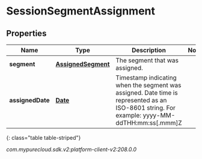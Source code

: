 # SessionSegmentAssignment


## Properties

| Name | Type | Description | Notes |
| ------------ | ------------- | ------------- | ------------- |
| **segment** | [**AssignedSegment**](AssignedSegment) | The segment that was assigned. |  |
| **assignedDate** | [**Date**](Date) | Timestamp indicating when the segment was assigned. Date time is represented as an ISO-8601 string. For example: yyyy-MM-ddTHH:mm:ss[.mmm]Z |  |
{: class="table table-striped"}




_com.mypurecloud.sdk.v2:platform-client-v2:208.0.0_
